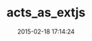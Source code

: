 ---
layout: post
title:  "acts_as_extjs"
repo:   "phatworx/acts_as_extjs"
date:   2015-02-18 17:14:24
gemurl: http://github.com/phatworx/acts_as_extjs
---